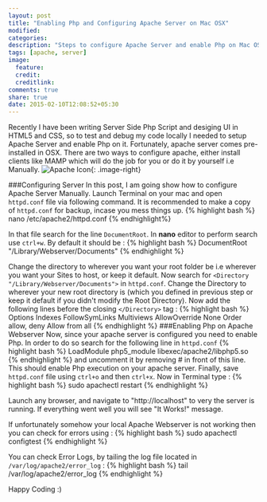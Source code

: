 ```yaml
---
layout: post
title: "Enabling Php and Configuring Apache Server on Mac OSX"
modified:
categories:
description: "Steps to configure Apache Server and enable Php on Mac OSX"
tags: [apache, server]
image:
  feature:
  credit:
  creditlink:
comments: true
share: true
date: 2015-02-10T12:08:52+05:30
---
```

Recently I have been writing Server Side Php Script and desiging UI in HTML5 and CSS, so to test and debug my code locally I needed to setup Apache Server and enable Php on it. Fortunately, apache server comes pre-installed in OSX. There are two ways to configure apache, either install clients like MAMP which will do the job for you or do it by yourself i.e Manually. ![Apache Icon]({{site.url}}/images/post-images/apache.jpg){: .image-right}

###Configuring Server
In this post, I am going show how to configure Apache Server Manually. Launch Terminal on your mac and open `httpd.conf` file via following command. It is recommended to make a copy of `httpd.conf` for backup, incase you mess things up. 
{% highlight bash %}
nano /etc/apache2/httpd.conf
{% endhighlight%}

In that file search for the line `DocumentRoot`. In **nano** editor to perform search use `ctrl+w`. By default it should be : 
{% highlight bash %}
DocumentRoot "/Library/Webserver/Documents"
{% endhighlight %}

Change the directory to wherever you want your root folder be i.e wherever you want your Sites to host, or keep it default. Now search for `<Directory "/Library/Webserver/Documents">` in `httpd.conf`. Change the Directory to wherever your new root directory is (which you defined in previous step or keep it default if you didn't modify the Root Directory). Now add the following lines before the closing `</Directory>` tag : 
{% highlight bash %}
Options Indexes FollowSymLinks Multiviews
AllowOverride None
Order allow, deny
Allow from all
{% endhighlight %}
###Enabling Php on Apache Webserver
Now, since your apache server is configured you need to enable Php. In order to do so search for the following line in `httpd.conf` 
{% highlight bash %}
LoadModule php5_module libexec/apache2/libphp5.so
{% endhighlight %}
and uncomment it by removing # in front of this line. This should enable Php execution on your apache server. Finally, save `httpd.conf` file using `ctrl+o` and then `ctrl+x`. 
Now in Terminal type :
{% highlight bash %}
sudo apachectl restart
{% endhighlight %}

Launch any browser, and navigate to "http://localhost" to very the server is running. If everything went well you will see "It Works!" message.
 
If unfortunately somehow your local Apache Webserver is not working then you can check for errors using : 
 {% highlight bash %}
sudo apachectl configtest
{% endhighlight %}

You can check Error Logs, by tailing the log file located in `/var/log/apache2/error_log` :
{% highlight bash %}
tail /var/log/apache2/error_log
{% endhighlight %}

Happy Coding :)
